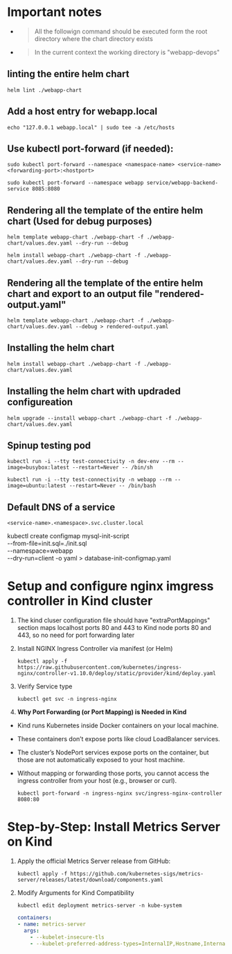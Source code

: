# Important notes
- >All the followign command should be executed form the root directory where the chart directory exists
- >In the current context the working directory is "webapp-devops"

## linting the entire helm chart
```helm lint ./webapp-chart```

## Add a host entry for webapp.local
```echo "127.0.0.1 webapp.local" | sudo tee -a /etc/hosts```

## Use kubectl port-forward (if needed):
```sudo kubectl port-forward --namespace <namespace-name> <service-name> <forwarding-port>:<hostport>```

```sudo kubectl port-forward --namespace webapp service/webapp-backend-service 8085:8080```

## Rendering all the template of the entire helm chart (Used for debug purposes)
```helm template webapp-chart ./webapp-chart -f ./webapp-chart/values.dev.yaml --dry-run --debug```

```helm install webapp-chart ./webapp-chart -f ./webapp-chart/values.dev.yaml --dry-run --debug```

## Rendering all the template of the entire helm chart and export to an output file "rendered-output.yaml"
```helm template webapp-chart ./webapp-chart -f ./webapp-chart/values.dev.yaml --debug > rendered-output.yaml```

## Installing the helm chart 
```helm install webapp-chart ./webapp-chart -f ./webapp-chart/values.dev.yaml```

## Installing the helm chart with updraded configureation
```helm upgrade --install webapp-chart ./webapp-chart -f ./webapp-chart/values.dev.yaml```


## Spinup testing pod
```kubectl run -i --tty test-connectivity -n dev-env --rm --image=busybox:latest --restart=Never -- /bin/sh```

```kubectl run -i --tty test-connectivity -n webapp --rm --image=ubuntu:latest --restart=Never -- /bin/bash```

## Default DNS of a service
```<service-name>.<namespace>.svc.cluster.local```


kubectl create configmap mysql-init-script \
  --from-file=init.sql=./init.sql \
  --namespace=webapp \
  --dry-run=client -o yaml > database-init-configmap.yaml


# Setup and configure nginx imgress controller in Kind cluster
1. The kind cluser configuration file should have "extraPortMappings" section maps localhost ports 80 and 443 to Kind node ports 80 and 443, so no need for port forwarding later

2. Install NGINX Ingress Controller via manifest (or Helm)

    ```kubectl apply -f https://raw.githubusercontent.com/kubernetes/ingress-nginx/controller-v1.10.0/deploy/static/provider/kind/deploy.yaml```

3. Verify Service type

    ```kubectl get svc -n ingress-nginx```

4. **Why Port Forwarding (or Port Mapping) is Needed in Kind**
  - Kind runs Kubernetes inside Docker containers on your local machine.
  - These containers don’t expose ports like cloud LoadBalancer services.
  - The cluster’s NodePort services expose ports on the container, but those are not automatically exposed to your host machine.
  - Without mapping or forwarding those ports, you cannot access the ingress controller from your host (e.g., browser or curl).

    ```kubectl port-forward -n ingress-nginx svc/ingress-nginx-controller 8080:80```

# Step-by-Step: Install Metrics Server on Kind
1. Apply the official Metrics Server release from GitHub:
  
    ```kubectl apply -f https://github.com/kubernetes-sigs/metrics-server/releases/latest/download/components.yaml```

2. Modify Arguments for Kind Compatibility
  
    ```kubectl edit deployment metrics-server -n kube-system```

    ```yaml
    containers:
    - name: metrics-server
      args:
        - --kubelet-insecure-tls
        - --kubelet-preferred-address-types=InternalIP,Hostname,InternalDNS,ExternalDNS,ExternalIP

